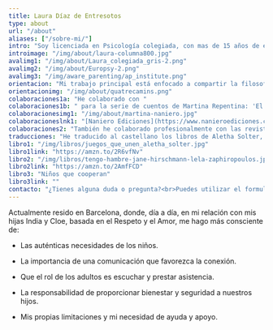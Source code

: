 ```yaml
---
title: Laura Díaz de Entresotos
type: about
url: "/about"
aliases: ["/sobre-mi/"] 
intro: "Soy licenciada en Psicología colegiada, con mas de 15 años de experiencia profesional avalados por el sello europeo EuroPSY. Desde 2008 soy instructora certificada de AwareParenting, y desde 2013 soy instructora de nivel 2, con capacidad de ofrecer formación de Aware Parenting válida para cumplir el requisito de formación para futuros instructores."
introimage: "/img/about/laura-columna800.jpg"
avalimg1: "/img/about/Laura_colegiada_gris-2.png"
avalimg2: "/img/about/Europsy-2.png"
avalimg3: "/img/aware_parenting/ap_institute.png"
orientacion: "Mi trabajo principal está enfocado a compartir la filosofía de Aware Parenting en el ámbito de la familia y de la escuela, ofreciendo orientación a padres y educadores, e impartiendo charlas y cursos. Además de los cursos, talleres y charlas abiertos al público, trabajo regularmente con Centros de formación de profesorado, así como centros educativos de infantil, primaria y secundaria impartiendo formación a educadores.<br><br>Participo regularmente en jornadas y eventos relacionados con la educación, y soy asesora del colegio Quatre Camins."
orientacionimg: "/img/about/quatrecamins.png"
colaboraciones1a: "He colaborado con "
colaboraciones1b: " para la serie de cuentos de Martina Repentina: 'El cojín de Martina Repentina' y 'En tus brazos'"
colaboracionesimg1: "/img/about/martina-naniero.jpg"
colaboracioneslnk1: "[Naniero Ediciones](https://www.nanieroediciones.com)"
colaboraciones2: "También he colaborado profesionalmente con las revistas ‘Mente Sana’ y ‘Tu Bebé’."
traducciones: "He traducido al castellano los libros de Aletha Solter, ‘Juegos que unen‘ y ‘Niños que cooperan’, y el libro ‘¡Tengo hambre!‘<br><br>"
libro1: "/img/libros/juegos_que_unen_aletha_solter.jpg"
libro1link: "https://amzn.to/2R6vfNv"
libro2: "/img/libros/tengo-hambre-jane-hirschmann-lela-zaphiropoulos.jpg"
libro2link: "https://amzn.to/2AmfFCD"
libro3: "Niños que cooperan"
libro3link: ""
contacto: "¿Tienes alguna duda o pregunta?<br>Puedes utilizar el formulario para contactarme; estaré encantada de saber de ti."
--- 
```


Actualmente resido en Barcelona, donde, día a día, en mi relación con mis hijas India y Cloe, basada en el Respeto y el Amor, me hago más consciente de:

- Las auténticas necesidades de los niños.

- La importancia de una comunicación que favorezca la conexión.

- Que el rol de los adultos es escuchar y prestar asistencia.

- La responsabilidad de proporcionar bienestar y seguridad a nuestros hijos.

- Mis propias limitaciones y mi necesidad de ayuda y apoyo.
